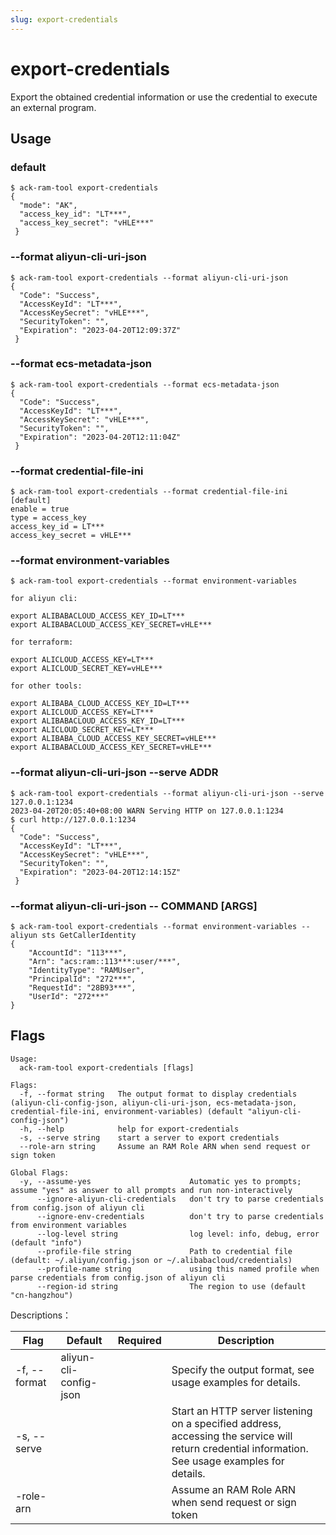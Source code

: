 ```yaml
---
slug: export-credentials
---
```


# export-credentials

Export the obtained credential information or use the credential to execute an external program.

## Usage

### default

```shell
$ ack-ram-tool export-credentials
{
  "mode": "AK",
  "access_key_id": "LT***",
  "access_key_secret": "vHLE***"
 }
```

### --format aliyun-cli-uri-json

```shell
$ ack-ram-tool export-credentials --format aliyun-cli-uri-json
{
  "Code": "Success",
  "AccessKeyId": "LT***",
  "AccessKeySecret": "vHLE***",
  "SecurityToken": "",
  "Expiration": "2023-04-20T12:09:37Z"
 }
```

### --format ecs-metadata-json

```shell
$ ack-ram-tool export-credentials --format ecs-metadata-json
{
  "Code": "Success",
  "AccessKeyId": "LT***",
  "AccessKeySecret": "vHLE***",
  "SecurityToken": "",
  "Expiration": "2023-04-20T12:11:04Z"
 }
```

### --format credential-file-ini

```shell
$ ack-ram-tool export-credentials --format credential-file-ini
[default]
enable = true
type = access_key
access_key_id = LT***
access_key_secret = vHLE***
```

### --format environment-variables

```shell
$ ack-ram-tool export-credentials --format environment-variables

for aliyun cli:

export ALIBABACLOUD_ACCESS_KEY_ID=LT***
export ALIBABACLOUD_ACCESS_KEY_SECRET=vHLE***

for terraform:

export ALICLOUD_ACCESS_KEY=LT***
export ALICLOUD_SECRET_KEY=vHLE***

for other tools:

export ALIBABA_CLOUD_ACCESS_KEY_ID=LT***
export ALICLOUD_ACCESS_KEY=LT***
export ALIBABACLOUD_ACCESS_KEY_ID=LT***
export ALICLOUD_SECRET_KEY=LT***
export ALIBABA_CLOUD_ACCESS_KEY_SECRET=vHLE***
export ALIBABACLOUD_ACCESS_KEY_SECRET=vHLE***
```

### --format aliyun-cli-uri-json --serve ADDR

```shell
$ ack-ram-tool export-credentials --format aliyun-cli-uri-json --serve 127.0.0.1:1234
2023-04-20T20:05:40+08:00 WARN Serving HTTP on 127.0.0.1:1234
$ curl http://127.0.0.1:1234
{
  "Code": "Success",
  "AccessKeyId": "LT***",
  "AccessKeySecret": "vHLE***",
  "SecurityToken": "",
  "Expiration": "2023-04-20T12:14:15Z"
 }
```

### --format aliyun-cli-uri-json -- COMMAND [ARGS]

```shell
$ ack-ram-tool export-credentials --format environment-variables -- aliyun sts GetCallerIdentity
{
	"AccountId": "113***",
	"Arn": "acs:ram::113***:user/***",
	"IdentityType": "RAMUser",
	"PrincipalId": "272***",
	"RequestId": "28B93***",
	"UserId": "272***"
}
```

## Flags

```
Usage:
  ack-ram-tool export-credentials [flags]

Flags:
  -f, --format string   The output format to display credentials (aliyun-cli-config-json, aliyun-cli-uri-json, ecs-metadata-json, credential-file-ini, environment-variables) (default "aliyun-cli-config-json")
  -h, --help            help for export-credentials
  -s, --serve string    start a server to export credentials
  --role-arn string     Assume an RAM Role ARN when send request or sign token

Global Flags:
  -y, --assume-yes                      Automatic yes to prompts; assume "yes" as answer to all prompts and run non-interactively
      --ignore-aliyun-cli-credentials   don't try to parse credentials from config.json of aliyun cli
      --ignore-env-credentials          don't try to parse credentials from environment variables
      --log-level string                log level: info, debug, error (default "info")
      --profile-file string             Path to credential file (default: ~/.aliyun/config.json or ~/.alibabacloud/credentials)
      --profile-name string             using this named profile when parse credentials from config.json of aliyun cli
      --region-id string                The region to use (default "cn-hangzhou")
```


Descriptions：

| Flag         | Default                | Required | Description                                                                                                                                      |
|--------------|------------------------|----------|--------------------------------------------------------------------------------------------------------------------------------------------------|
| -f, --format | aliyun-cli-config-json |          | Specify the output format, see usage examples for details.                                                                                       |
| -s, --serve  |                        |          | Start an HTTP server listening on a specified address, accessing the service will return credential information. See usage examples for details. |
| -role-arn    |                        |          | Assume an RAM Role ARN when send request or sign token                                                                                           |
